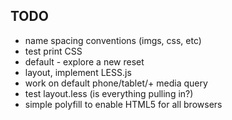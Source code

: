 TODO
-
* name spacing conventions (imgs, css, etc)
* test print CSS
* default - explore a new reset
* layout, implement LESS.js
* work on default phone/tablet/+ media query
* test layout.less (is everything pulling in?)
* simple polyfill to enable HTML5 for all browsers

